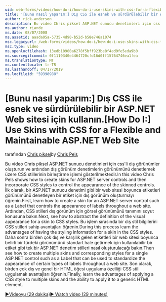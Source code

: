 ```yaml
---
uid: web-forms/videos/how-do-i/how-do-i-use-skins-with-css-for-a-flexible-and-maintainable-aspnet-web-site
title: '[Bunu nasıl yaparım:] Dış CSS ile esnek ve sürdürülebilir bir ASP.NET Web sitesi için kullanın. | Microsoft Docs'
author: rick-anderson
description: Bu video Chris piksel ASP.NET sunucu denetimleri için css'li dış görünümler oluşturma ve dış görünüm Sözl görünümünü kontrol etmek için CSS stilleri dahil edilip derecelendirilir gösterir...
ms.author: riande
ms.date: 08/07/2008
ms.assetid: aaada05a-5735-4d90-b52d-b58e746a1074
msc.legacyurl: /web-forms/videos/how-do-i/how-do-i-use-skins-with-css-for-a-flexible-and-maintainable-aspnet-web-site
msc.type: video
ms.openlocfilehash: 13edb10900a6278f5bff923be8f4ed9fe5eda9b0
ms.sourcegitcommit: 0f1119340e4464720cfd16d0ff15764746ea1fea
ms.translationtype: MT
ms.contentlocale: tr-TR
ms.lasthandoff: 04/17/2019
ms.locfileid: "59398988"
---
```

# <a name="how-do-i-use-skins-with-css-for-a-flexible-and-maintainable-aspnet-web-site"></a><span data-ttu-id="31ce8-103">[Bunu nasıl yaparım:] Dış CSS ile esnek ve sürdürülebilir bir ASP.NET Web sitesi için kullanın.</span><span class="sxs-lookup"><span data-stu-id="31ce8-103">[How Do I:] Use Skins with CSS for a Flexible and Maintainable ASP.NET Web Site</span></span>

<span data-ttu-id="31ce8-104">tarafından [Chris piksel](https://twitter.com/chrispels)</span><span class="sxs-lookup"><span data-stu-id="31ce8-104">by [Chris Pels](https://twitter.com/chrispels)</span></span>

<span data-ttu-id="31ce8-105">Bu video Chris piksel ASP.NET sunucu denetimleri için css'li dış görünümler oluşturun ve ardından dış görünüm denetimlerin görünümünü denetlemek üzere CSS stillerinin birleştirme işlemi gösterilmektedir.</span><span class="sxs-lookup"><span data-stu-id="31ce8-105">In this video Chris Pels shows how to create skins for ASP.NET server controls and then incorporate CSS styles to control the appearance of the skinned controls.</span></span> <span data-ttu-id="31ce8-106">İlk olarak, bir ASP.NET sunucu denetimi gibi bir web sitesi boyunca etiketleri görünümünü denetleyen bir etiket için dış görünüm oluşturmayı öğrenin.</span><span class="sxs-lookup"><span data-stu-id="31ce8-106">First, learn how to create a skin for an ASP.NET server control such as a Label that controls the appearance of labels throughout a web site.</span></span> <span data-ttu-id="31ce8-107">Ardından, CSS stilleri dış görünüm için görsel görünümünü tanımını soyut konusuna bakın.</span><span class="sxs-lookup"><span data-stu-id="31ce8-107">Next, see how to abstract the definition of the visual appearance for a skin to CSS styles.</span></span> <span data-ttu-id="31ce8-108">Bu işlem sırasında bir dış stil bilgilerini CSS stilleri sahip avantajları öğrenin.</span><span class="sxs-lookup"><span data-stu-id="31ce8-108">During this process learn the advantages of having the styling information for a skin in the CSS styles.</span></span> <span data-ttu-id="31ce8-109">Daha sonra birden çok dış ve karşılık gelen etiketleri bir web sitesi boyunca belirli bir türdeki görünümünü standart hale getirmek için kullanılabilir bir etiket gibi tek bir ASP.NET denetim stilleri nasıl oluşturulacağı bakın.</span><span class="sxs-lookup"><span data-stu-id="31ce8-109">Then see how to create multiple skins and corresponding styles for a single ASP.NET control such as a Label that can be used to standardize the appearance of certain types of labels throughout a web site.</span></span> <span data-ttu-id="31ce8-110">Son olarak, birden çok dış ve genel bir HTML öğesi uygulama özelliği CSS stil uygulamak avantajları öğrenin.</span><span class="sxs-lookup"><span data-stu-id="31ce8-110">Finally, learn the advantages of applying a CSS style to multiple skins and the ability to apply it to a generic HTML element.</span></span>

[<span data-ttu-id="31ce8-111">&#9654;Videoyu (29 dakika)</span><span class="sxs-lookup"><span data-stu-id="31ce8-111">&#9654; Watch video (29 minutes)</span></span>](https://channel9.msdn.com/Blogs/ASP-NET-Site-Videos/how-do-i-use-skins-with-css-for-a-flexible-and-maintainable-aspnet-web-site)
